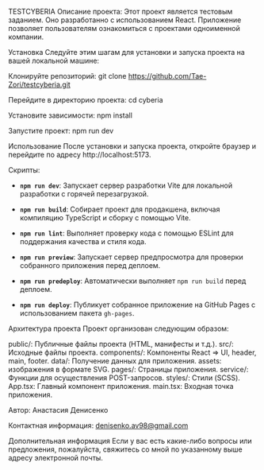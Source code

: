 TESTCYBERIA Описание проекта: Этот проект является тестовым заданием. Оно разработанно с использованием React. Приложение позволяет пользователям ознакомиться с проектами одноименной компании.

Установка Следуйте этим шагам для установки и запуска проекта на вашей локальной машине:

Клонируйте репозиторий: git clone https://github.com/Tae-Zori/testcyberia.git

Перейдите в директорию проекта: cd cyberia

Установите зависимости: npm install

Запустите проект: npm run dev

Использование После установки и запуска проекта, откройте браузер и перейдите по адресу http://localhost:5173.

Скрипты:

-   **`npm run dev`**: Запускает сервер разработки Vite для локальной разработки с горячей перезагрузкой.

-   **`npm run build`**: Собирает проект для продакшена, включая компиляцию TypeScript и сборку с помощью Vite.

-   **`npm run lint`**: Выполняет проверку кода с помощью ESLint для поддержания качества и стиля кода.

-   **`npm run preview`**: Запускает сервер предпросмотра для проверки собранного приложения перед деплоем.

-   **`npm run predeploy`**: Автоматически выполняет `npm run build` перед деплоем.

-   **`npm run deploy`**: Публикует собранное приложение на GitHub Pages с использованием пакета `gh-pages`.

Архитектура проекта Проект организован следующим образом:

public/: Публичные файлы проекта (HTML, манифесты и т.д.). src/: Исходные файлы проекта. components/: Компоненты React => UI, header, main, footer. data/: Получение данных для приложения. assets: изображения в формате SVG. pages/: Страницы приложения. service/: Функции для осуществления POST-запросов. styles/: Стили (SCSS). App.tsx: Главный компонент приложения. main.tsx: Входная точка приложения.

Автор: Анастасия Денисенко

Контактная информация: denisenko.av98@gmail.com

Дополнительная информация Если у вас есть какие-либо вопросы или предложения, пожалуйста, свяжитесь со мной по указанному выше адресу электронной почты.
